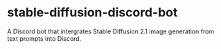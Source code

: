 # stable-diffusion-discord-bot
A Discord bot that intergrates Stable Diffusion 2.1 image generation from text prompts into Discord.
